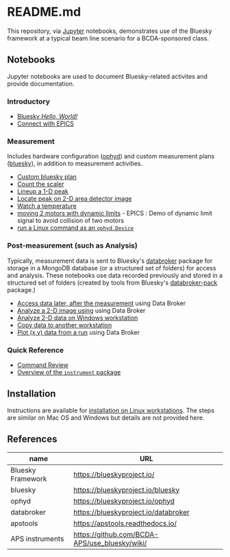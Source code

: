 # README.md

This repository, via [Jupyter](https://jupyter.org/) notebooks, demonstrates use
of the Bluesky framework at a typical beam line scenario for a BCDA-sponsored
class.

## Notebooks

Jupyter notebooks are used to document Bluesky-related activites and provide
documentation.

### Introductory

* [Bluesky *Hello, World!*](https://nbviewer.jupyter.org/github/BCDA-APS/bluesky_training/blob/main/hello_world.ipynb)
* [Connect with EPICS](https://nbviewer.jupyter.org/github/BCDA-APS/bluesky_training/blob/main/connect_epics.ipynb)

### Measurement

Includes hardware configuration ([ophyd](https://blueskyproject.io/ophyd)) and
custom measurement plans ([bluesky](https://blueskyproject.io/bluesky)), in
addition to measurement activities.

* [Custom bluesky plan](https://nbviewer.jupyter.org/github/BCDA-APS/bluesky_training/blob/main/custom_plan.ipynb)
* [Count the scaler](https://nbviewer.jupyter.org/github/BCDA-APS/bluesky_training/blob/main/count_scaler.ipynb)
* [Lineup a 1-D peak](https://nbviewer.jupyter.org/github/BCDA-APS/bluesky_training/blob/main/lineup_1d_peak.ipynb)
* [Locate peak on 2-D area detector image](https://nbviewer.jupyter.org/github/BCDA-APS/bluesky_training/blob/main/locate_image_peak.ipynb)
* [Watch a temperature](https://nbviewer.jupyter.org/github/BCDA-APS/bluesky_training/blob/main/watch_temperature.ipynb)
* [moving 2 motors with dynamic limits](demo_dynamic_limits_2motor.ipynb) - EPICS : Demo of dynamic limit signal to avoid collision of two motors
* [run a Linux command as an `ophyd.Device`](https://nbviewer.jupyter.org/github/BCDA-APS/use_bluesky/blob/main/lessons/linux_command_as_Device/demo_doodle.ipynb)

### Post-measurement (such as Analysis)

Typically, measurement data is sent to Bluesky's [databroker](https://blueskyproject.io/databroker) package for storage in a MongoDB
database (or a structured set of folders) for access and analysis.  These
notebooks use data recorded previously and stored in a structured
set of folders (created by tools from Bluesky's
[databroker-pack](https://blueskyproject.io/databroker-pack/) package.)

* [Access data later, after the measurement](https://nbviewer.jupyter.org/github/BCDA-APS/bluesky_training/blob/main/after_measurement.ipynb) using Data Broker
* [Analyze a 2-D image using](https://nbviewer.jupyter.org/github/BCDA-APS/bluesky_training/blob/main/databroker_analysis.ipynb) using Data Broker
* [Analyze 2-D data on Windows workstation](https://nbviewer.jupyter.org/github/BCDA-APS/bluesky_training/blob/main/resources/example-data/demonstrate.ipynb)
* [Copy data to another workstation](/resources/example-data/README.md)
* [Plot (x,y) data from a run](https://nbviewer.jupyter.org/github/BCDA-APS/bluesky_training/blob/main/plot_x_y_databroker.ipynb) using Data Broker

### Quick Reference

* [Command Review](https://nbviewer.jupyter.org/github/BCDA-APS/bluesky_training/blob/main/command_review.ipynb)
* [Overview of the `instrument` package](https://nbviewer.jupyter.org/github/BCDA-APS/bluesky_training/blob/main/describe_instrument.ipynb)


## Installation

Instructions are available for [installation on Linux workstations](install.md).
The steps are similar on Mac OS and Windows but details are not provided here.

## References

name | URL
--- | ---
Bluesky Framework | https://blueskyproject.io/
bluesky | https://blueskyproject.io/bluesky
ophyd | https://blueskyproject.io/ophyd
databroker | https://blueskyproject.io/databroker
apstools | https://apstools.readthedocs.io/
APS instruments | https://github.com/BCDA-APS/use_bluesky/wiki/
